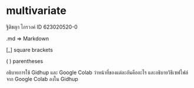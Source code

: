 # multivariate

ฐิติชญา ไกรวงค์ ID 623020520-0

.md => Markdown

[_] square brackets

( ) parentheses



อธิบายการใช้ Gidhup และ Google Colab ว่าหน้าที่ของแต่ละอันคืออะไร และอธิบายวิธีเซฟไฟล์จาก Google Colab ลงใน Gidhup
